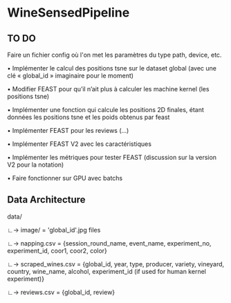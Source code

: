 # WineSensedPipeline


## TO DO

Faire un fichier config où l'on met les paramètres du type path, device, etc.

•⁠  ⁠Implémenter le calcul des positions tsne sur le dataset global (avec une clé « global_id » imaginaire pour le moment)

•⁠  ⁠Modifier FEAST pour qu’il n’ait plus à calculer les machine kernel (les positions tsne)

•⁠  ⁠⁠Implémenter une fonction qui calcule les positions 2D finales, étant données les positions tsne et les poids obtenus par feast

•⁠  ⁠⁠Implémenter FEAST pour les reviews (…)

•⁠  ⁠⁠Implémenter FEAST V2 avec les caractéristiques

•⁠  ⁠⁠Implémenter les métriques pour tester FEAST (discussion sur la version V2 pour la notation)

•⁠  ⁠⁠Faire fonctionner sur GPU avec batchs

## Data Architecture

data/

  ∟-> image/ = 'global_id'.jpg files
      
  ∟-> napping.csv = {session_round_name, event_name, experiment_no, experiment_id, coor1, coor2, color}
  
  ∟-> scraped_wines.csv = {global_id, year, type, producer, variety, vineyard, country, wine_name, alcohol, experiment_id (if used for human kernel experiment)}
  
  ∟-> reviews.csv = {global_id, review}
